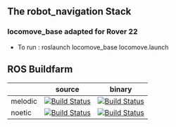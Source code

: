 ## The robot_navigation Stack

### locomove_base adapted for Rover 22
 * To run : roslaunch locomove_base locomove.launch

## ROS Buildfarm

|         | source | binary |
|---------|--------|--------|
| melodic | [![Build Status](http://build.ros.org/view/Msrc_uB/job/Msrc_uB__robot_navigation__ubuntu_bionic__source/badge/icon?style=flat-square)](http://build.ros.org/view/Msrc_uB/job/Msrc_uB__robot_navigation__ubuntu_bionic__source/) | [![Build Status](http://build.ros.org/view/Mbin_uB64/job/Mbin_uB64__robot_navigation__ubuntu_bionic_amd64__binary/badge/icon?style=flat-square)](http://build.ros.org/view/Mbin_uB64/job/Mbin_uB64__robot_navigation__ubuntu_bionic_amd64__binary/)|
| noetic  | [![Build Status](http://build.ros.org/view/Nsrc_uF/job/Nsrc_uF__robot_navigation__ubuntu_focal__source/badge/icon?style=flat-square)](http://build.ros.org/view/Nsrc_uF/job/Nsrc_uF__robot_navigation__ubuntu_focal__source/) | [![Build Status](http://build.ros.org/view/Nbin_uF64/job/Nbin_uF64__robot_navigation__ubuntu_focal_amd64__binary/badge/icon?style=flat-square)](http://build.ros.org/view/Nbin_uF64/job/Nbin_uF64__robot_navigation__ubuntu_focal_amd64__binary/)|

